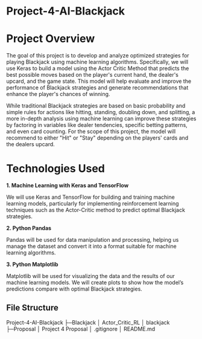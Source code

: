 # Project-4-AI-Blackjack

# Project Overview

The goal of this project is to develop and analyze optimized strategies for playing Blackjack using machine learning algorithms. Specifically, we will use Keras to build a model using the Actor Critic Method that predicts the best possible moves based on the player's current hand, the dealer's upcard, and the game state. This model will help evaluate and improve the performance of Blackjack strategies and generate recommendations that enhance the player's chances of winning.

While traditional Blackjack strategies are based on basic probability and simple rules for actions like hitting, standing, doubling down, and splitting, a more in-depth analysis using machine learning can improve these strategies by factoring in variables like dealer tendencies, specific betting patterns, and even card counting. For the scope of this project, the model will recommend to either "Hit" or "Stay" depending on the players' cards and the dealers upcard.

# Technologies Used

  **1. Machine Learning with Keras and TensorFlow**
  
 We will use Keras and TensorFlow for building and training machine learning models, particularly for implementing reinforcement learning techniques such as the Actor-Critic method to predict optimal Blackjack strategies.

  **2. Python Pandas**
  
 Pandas will be used for data manipulation and processing, helping us manage the dataset and convert it into a format suitable for machine learning algorithms.

  **3. Python Matplotlib**
  
 Matplotlib will be used for visualizing the data and the results of our machine learning models. We will create plots to show how the model’s predictions compare with optimal Blackjack strategies.

 ## File Structure

 Project-4-AI-Blackjack
├─Blackjack
│    Actor_Critic_RL
│    blackjack
├─Proposal
│    Project 4 Proposal
│  .gitignore
│  README.md

